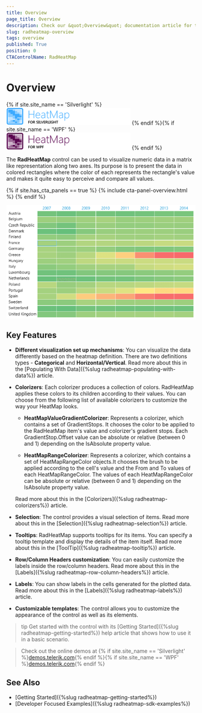 ```yaml
---
title: Overview
page_title: Overview
description: Check our &quot;Overview&quot; documentation article for the RadHeatMap {{ site.framework_name }} control.
slug: radheatmap-overview
tags: overview
published: True
position: 0
CTAControlName: RadHeatMap
---
```


# Overview

{% if site.site_name == 'Silverlight' %}
![](images/heatmap_sl_46_text.png)
{% endif %}{% if site.site_name == 'WPF' %}
![](images/heatmap_wpf_46_text.png)
{% endif %}

The __RadHeatMap__ control can be used to visualize numeric data in a matrix like representation along two axes. Its purpose is to present the data in colored rectangles where the color of each represents the rectangle's value and makes it quite easy to perceive and compare all values.

{% if site.has_cta_panels == true %}
{% include cta-panel-overview.html %}
{% endif %}

![](images/radheatmap-overview-0.png)

## Key Features

* __Different visualization set up mechanisms__: You can visualize the data differently based on the heatmap definition. There are two definitions types - __Categorical__ and __Horizontal/Vertical__. Read more about this in the [Populating With Data]({%slug radheatmap-populating-with-data%}) article.

* __Colorizers__: Each colorizer produces a collection of colors. RadHeatMap applies these colors to its children according to their values.  You can choose from the following list of available colorizers to customize the way your HeatMap looks. 

	* __HeatMapValueGradientColorizer__: Represents a colorizer, which contains a set of GradientStops. It chooses the color to be applied to the RadHeatMap item's value and colorizer's gradient stops. Each GradientStop.Offset value can be absolute or relative (between 0 and 1) depending on the IsAbsolute property value.

	* __HeatMapRangeColorizer__: Represents a colorizer, which contains a set of HeatMapRangeColor objects.It chooses the brush to be applied according to the cell's value and the From and To values of each HeatMapRangeColor. The values of each HeatMapRangeColor can be absolute or relative (between 0 and 1) depending on the IsAbsolute property value.
	
	Read more about this in the [Colorizers]({%slug radheatmap-colorizers%}) article.

* __Selection__: The control provides a visual selection of items. Read more about this in the [Selection]({%slug radheatmap-selection%}) article.

* __Tooltips__: RadHeatMap supports tooltips for its items. You can specify a tooltip template and display the details of the item itself. Read more about this in the [ToolTip]({%slug radheatmap-tooltip%}) article.

* __Row/Column Headers customization__: You can easily customize the labels inside the row/column headers. Read more about this in the [Labels]({%slug radheatmap-row-column-headers%}) article.

* __Labels__: You can show labels in the cells generated for the plotted data. Read more about this in the [Labels]({%slug radheatmap-labels%}) article.

* __Customizable templates__: The control allows you to customize the appearance of the control as well as its elements.

>tip Get started with the control with its [Getting Started]({%slug radheatmap-getting-started%}) help article that shows how to use it in a basic scenario.

> Check out the online demos at {% if site.site_name == 'Silverlight' %}[demos.telerik.com](https://demos.telerik.com/silverlight/#TabControl/FirstLook){% endif %}{% if site.site_name == 'WPF' %}[demos.telerik.com](https://demos.telerik.com/wpf/){% endif %}

## See Also
* [Getting Started]({%slug radheatmap-getting-started%})
* [Developer Focused Examples]({%slug radheatmap-sdk-examples%})
